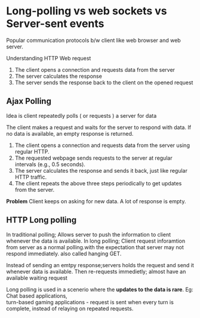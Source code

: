 # Long-polling vs web sockets vs Server-sent events

Popular communication protocols b/w client like web browser and web server.

Understanding HTTP Web request
1. The client opens a connection and requests data from the server
2. The server calculates the response
3. The server sends the response back to the client on the opened request

## Ajax Polling
Idea is client repeatedly polls ( or requests ) a server for data

The client
makes a request and waits for the server to respond with data. If no data is available,
an empty response is returned.
1. The client opens a connection and requests data from the server using regular
HTTP.
2. The requested webpage sends requests to the server at regular intervals (e.g.,
0.5 seconds).
3. The server calculates the response and sends it back, just like regular HTTP
traffic.
4. The client repeats the above three steps periodically to get updates from the
server.

**Problem**
Client keeps on asking for new data. A lot of response is empty.

## HTTP Long polling
In traditional polling; Allows server to push the information to client whenever the data is available.
In long polling; Client request inforamtion from server as a normal polling.with the expectation that server may not respond immediately.
also called hanging GET.

Instead of sending an emtpy response;servers holds the request and send it whenever data is available.
Then re-requests immedietly; almost have an available waiting request 

Long polling is used in a scenerio where the **updates to the data is rare**. 
Eg: Chat based applications, <br>
turn-based gaming applications - request is sent when every turn is complete, instead of relaying on repeated requests. 
